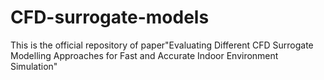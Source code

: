 # CFD-surrogate-models
This is the official repository of paper"Evaluating Different CFD Surrogate Modelling Approaches for Fast and Accurate Indoor Environment Simulation"
